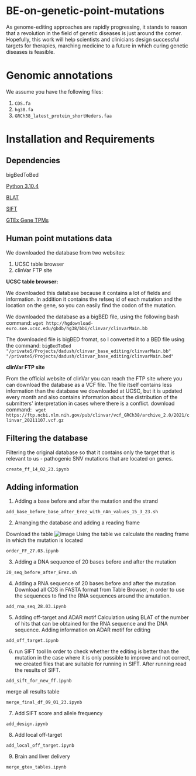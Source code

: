# BE-on-genetic-point-mutations
As genome-editing approaches are rapidly progressing, it stands to reason that a revolution in the field of genetic diseases is just around the corner. Hopefully, this work will help scientists and clinicians design successful targets for therapies, marching medicine to a future in which curing genetic diseases is feasible.  

# Genomic annotations
We assume you have the following files:
1. ```CDS.fa```
2. ```hg38.fa```
3. ```GRCh38_latest_protein_shortHeders.faa```

# Installation and Requirements
## Dependencies
bigBedToBed

[Python 3.10.4](https://www.python.org/downloads/release/python-3104/)

[BLAT](https://genome.ucsc.edu/cgi-bin/hgBlat)

[SIFT](https://sift.bii.a-star.edu.sg/index.html)

[GTEx Gene TPMs](https://gtexportal.org/home/datasets)

## Human point mutations data
We downloaded the database from two websites:
1. UCSC table browser
2. clinVar FTP site

**UCSC table browser:**

We downloaded this database because it contains a lot of fields and information. In addition it contains the refseq id of each mutation and the location on the gene, so you can easily find the codon of the mutation.

We downloaded the database as a bigBED file, using the following bash command:
```wget http://hgdownload-euro.soe.ucsc.edu/gbdb/hg38/bbi/clinvar/clinvarMain.bb```

The downloaded file is bigBED fromat, so I converted it to a BED file using the command:
```bigBedToBed "/private5/Projects/dadush/clinvar_base_editing/clinvarMain.bb" "/private5/Projects/dadush/clinvar_base_editing/clinvarMain.bed"```

**clinVar FTP site**

From the official website of clinVar you can reach the FTP site where you can download the database as a VCF file. The file itself contains less information than the database we downloaded at UCSC, but it is updated every month and also contains information about the distribution of the submitters' interpretation in cases where there is a conflict.
download command:
``` wget https://ftp.ncbi.nlm.nih.gov/pub/clinvar/vcf_GRCh38/archive_2.0/2021/clinvar_20211107.vcf.gz```

## Filtering the database

Filtering the original database so that it contains only the target that is relevant to us - pathogenic SNV mutations that are located on genes.

```create_ff_14_02_23.ipynb```

## Adding information

1. Adding a base before and after the mutation and the strand

  ```add_base_before_base_after_Erez_with_nAn_values_15_3_23.sh```

2. Arranging the database and adding a reading frame

  Download the table ![image](https://user-images.githubusercontent.com/73337793/233617219-234a54d7-7776-4187-bb9d-b159171879e7.png)
  Using the table we calculate the reading frame in which the mutation is located
  
  ```order_FF_27.03.ipynb```
  
3. Adding a DNA sequence of 20 bases before and after the mutation
  
  ```20_seq_before_after_Erez.sh```
  
4. Adding a RNA sequence of 20 bases before and after the mutation
  Download all CDS in FASTA format from Table Browser, in order to use the sequences to find the RNA sequences around the amutation.
  
  ```add_rna_seq_28.03.ipynb```
  
5. Adding off-target and ADAR motif
  Calculation using BLAT of the number of hits that can be obtained for the RNA sequence and the DNA sequence.
  Adding information on ADAR motif for editing
  
  ```add_off_target.ipynb```
  
6. run SIFT tool
  In order to check whether the editing is better than the mutation in the case where it is only possible to improve and not correct, we created files that are           suitable for running in SIFT. After running read the results of SIFT.
  
  ```add_sift_for_new_ff.ipynb```
  
  merge all results table
  
  ```merge_final_df_09_01_23.ipynb```
  
  7. Add SIFT score and allele frequency

```add_design.ipynb```
    
  8. Add local off-target
  
```add_local_off_target.ipynb```
    
  9. Brain and liver delivery
  
```merge_gtex_tables.ipynb```
  
    
